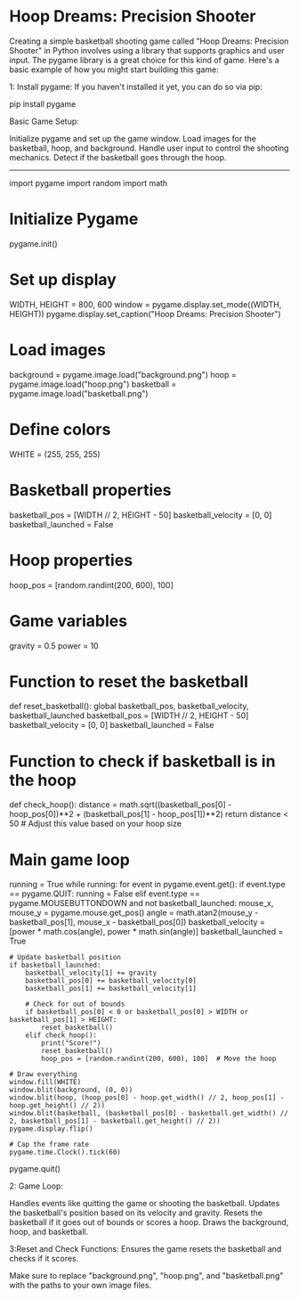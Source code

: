 # Hoop Dreams: Precision Shooter
Creating a simple basketball shooting game called "Hoop Dreams: Precision Shooter" in Python involves using a library that supports graphics and user input. The pygame library is a great choice for this kind of game. Here's a basic example of how you might start building this game:

1: Install pygame: If you haven't installed it yet, you can do so via pip:

pip install pygame

Basic Game Setup:

Initialize pygame and set up the game window.
Load images for the basketball, hoop, and background.
Handle user input to control the shooting mechanics.
Detect if the basketball goes through the hoop.

****************************************************************************************
import pygame
import random
import math

# Initialize Pygame
pygame.init()

# Set up display
WIDTH, HEIGHT = 800, 600
window = pygame.display.set_mode((WIDTH, HEIGHT))
pygame.display.set_caption("Hoop Dreams: Precision Shooter")

# Load images
background = pygame.image.load("background.png")
hoop = pygame.image.load("hoop.png")
basketball = pygame.image.load("basketball.png")

# Define colors
WHITE = (255, 255, 255)

# Basketball properties
basketball_pos = [WIDTH // 2, HEIGHT - 50]
basketball_velocity = [0, 0]
basketball_launched = False

# Hoop properties
hoop_pos = [random.randint(200, 600), 100]

# Game variables
gravity = 0.5
power = 10

# Function to reset the basketball
def reset_basketball():
    global basketball_pos, basketball_velocity, basketball_launched
    basketball_pos = [WIDTH // 2, HEIGHT - 50]
    basketball_velocity = [0, 0]
    basketball_launched = False

# Function to check if basketball is in the hoop
def check_hoop():
    distance = math.sqrt((basketball_pos[0] - hoop_pos[0])**2 + (basketball_pos[1] - hoop_pos[1])**2)
    return distance < 50  # Adjust this value based on your hoop size

# Main game loop
running = True
while running:
    for event in pygame.event.get():
        if event.type == pygame.QUIT:
            running = False
        elif event.type == pygame.MOUSEBUTTONDOWN and not basketball_launched:
            mouse_x, mouse_y = pygame.mouse.get_pos()
            angle = math.atan2(mouse_y - basketball_pos[1], mouse_x - basketball_pos[0])
            basketball_velocity = [power * math.cos(angle), power * math.sin(angle)]
            basketball_launched = True

    # Update basketball position
    if basketball_launched:
        basketball_velocity[1] += gravity
        basketball_pos[0] += basketball_velocity[0]
        basketball_pos[1] += basketball_velocity[1]

        # Check for out of bounds
        if basketball_pos[0] < 0 or basketball_pos[0] > WIDTH or basketball_pos[1] > HEIGHT:
            reset_basketball()
        elif check_hoop():
            print("Score!")
            reset_basketball()
            hoop_pos = [random.randint(200, 600), 100]  # Move the hoop

    # Draw everything
    window.fill(WHITE)
    window.blit(background, (0, 0))
    window.blit(hoop, (hoop_pos[0] - hoop.get_width() // 2, hoop_pos[1] - hoop.get_height() // 2))
    window.blit(basketball, (basketball_pos[0] - basketball.get_width() // 2, basketball_pos[1] - basketball.get_height() // 2))
    pygame.display.flip()

    # Cap the frame rate
    pygame.time.Clock().tick(60)

pygame.quit()

2: Game Loop:

Handles events like quitting the game or shooting the basketball.
Updates the basketball's position based on its velocity and gravity.
Resets the basketball if it goes out of bounds or scores a hoop.
Draws the background, hoop, and basketball.

3:Reset and Check Functions: Ensures the game resets the basketball and checks if it scores.

Make sure to replace "background.png", "hoop.png", and "basketball.png" with the paths to your own image files.
